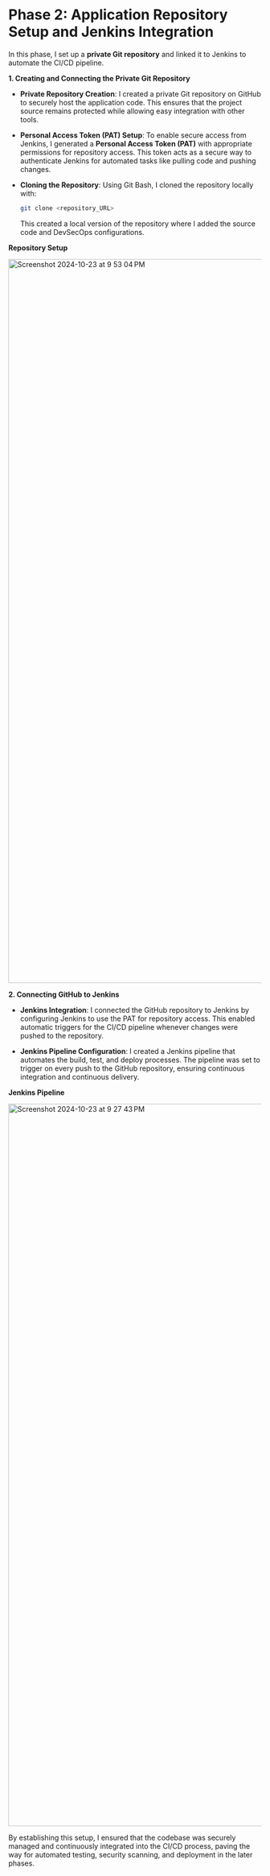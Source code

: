<h1><strong>Phase 2: Application Repository Setup and Jenkins Integration</strong></h1>

In this phase, I set up a **private Git repository** and linked it to Jenkins to automate the CI/CD pipeline.

**1. Creating and Connecting the Private Git Repository**

- **Private Repository Creation**: I created a private Git repository on GitHub to securely host the application code. This ensures that the project source remains protected while allowing easy integration with other tools.
  
- **Personal Access Token (PAT) Setup**: To enable secure access from Jenkins, I generated a **Personal Access Token (PAT)** with appropriate permissions for repository access. This token acts as a secure way to authenticate Jenkins for automated tasks like pulling code and pushing changes.

- **Cloning the Repository**: Using Git Bash, I cloned the repository locally with:
  
    ```bash
    git clone <repository_URL>
    ```

    This created a local version of the repository where I added the source code and DevSecOps configurations.

**Repository Setup**

<img width="1440" alt="Screenshot 2024-10-23 at 9 53 04 PM" src="https://github.com/user-attachments/assets/686b5819-86a0-43cd-8295-d14bb82ef3a5">


**2. Connecting GitHub to Jenkins**

- **Jenkins Integration**: I connected the GitHub repository to Jenkins by configuring Jenkins to use the PAT for repository access. This enabled automatic triggers for the CI/CD pipeline whenever changes were pushed to the repository.

- **Jenkins Pipeline Configuration**: I created a Jenkins pipeline that automates the build, test, and deploy processes. The pipeline was set to trigger on every push to the GitHub repository, ensuring continuous integration and continuous delivery.

**Jenkins Pipeline**

<img width="1437" alt="Screenshot 2024-10-23 at 9 27 43 PM" src="https://github.com/user-attachments/assets/4144e69b-f3c7-4d29-ab40-d2ab65746840">


By establishing this setup, I ensured that the codebase was securely managed and continuously integrated into the CI/CD process, paving the way for automated testing, security scanning, and deployment in the later phases.


